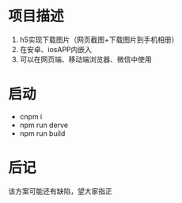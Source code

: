
# 项目描述
1. h5实现下载图片（网页截图+下载图片到手机相册）
2. 在安卓、iosAPP内嵌入
3. 可以在网页端、移动端浏览器、微信中使用

# 启动

- cnpm i
- npm run derve
- npm run build

# 后记
该方案可能还有缺陷，望大家指正